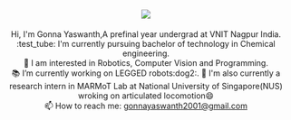 

<h1 align="center">
  <a href="https://git.io/typing-svg">
    <img src="https://readme-typing-svg.herokuapp.com/?lines=Hello,+There!+👋;This+is+Yaswanth....;Nice+to+meet+you!&center=true&size=30">
  </a>
</h1>

<p align="center">
  Hi, I'm Gonna Yaswanth,A prefinal year undergrad at VNIT Nagpur India.
  <br>
  :test_tube: I'm currently pursuing bachelor of technology in Chemical engineering.
  
 
  <br>
  🤖 I am interested in Robotics, Computer Vision and Programming.
  <br>
  📚 I’m currently working on  LEGGED robots:dog2:.
  📌  I'm also currently a research intern in MARMoT Lab at National University of Singapore(NUS) wroking on articulated locomotion😄
  <br>
  📫 How to reach me: <a href="mailto: gonnayaswanth2001@gmail.com">gonnayaswanth2001@gmail.com</a>
</p>
